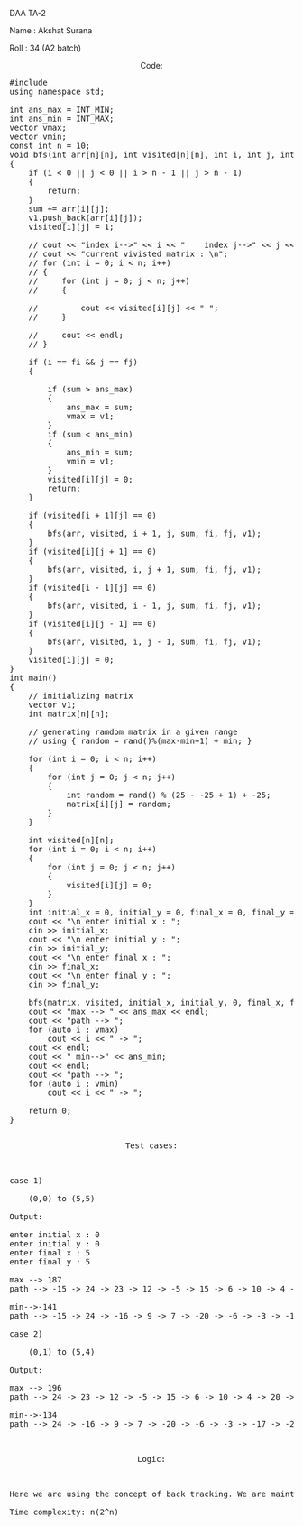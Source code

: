 DAA TA-2


Name : Akshat Surana


Roll : 34 (A2 batch)

<p align="center">Code:</p>

<pre>
#include <bits/stdc++.h>
using namespace std;

int ans_max = INT_MIN;
int ans_min = INT_MAX;
vector<int> vmax;
vector<int> vmin;
const int n = 10;
void bfs(int arr[n][n], int visited[n][n], int i, int j, int sum, int fi, int fj, vector<int> v1)
{
    if (i < 0 || j < 0 || i > n - 1 || j > n - 1)
    {
        return;
    }
    sum += arr[i][j];
    v1.push_back(arr[i][j]);
    visited[i][j] = 1;

    // cout << "index i-->" << i << "    index j-->" << j << endl;
    // cout << "current vivisted matrix : \n";
    // for (int i = 0; i < n; i++)
    // {
    //     for (int j = 0; j < n; j++)
    //     {

    //         cout << visited[i][j] << " ";
    //     }

    //     cout << endl;
    // }

    if (i == fi && j == fj)
    {

        if (sum > ans_max)
        {
            ans_max = sum;
            vmax = v1;
        }
        if (sum < ans_min)
        {
            ans_min = sum;
            vmin = v1;
        }
        visited[i][j] = 0;
        return;
    }

    if (visited[i + 1][j] == 0)
    {
        bfs(arr, visited, i + 1, j, sum, fi, fj, v1);
    }
    if (visited[i][j + 1] == 0)
    {
        bfs(arr, visited, i, j + 1, sum, fi, fj, v1);
    }
    if (visited[i - 1][j] == 0)
    {
        bfs(arr, visited, i - 1, j, sum, fi, fj, v1);
    }
    if (visited[i][j - 1] == 0)
    {
        bfs(arr, visited, i, j - 1, sum, fi, fj, v1);
    }
    visited[i][j] = 0;
}
int main()
{
    // initializing matrix
    vector<int> v1;
    int matrix[n][n];

    // generating ramdom matrix in a given range
    // using { random = rand()%(max-min+1) + min; }

    for (int i = 0; i < n; i++)
    {
        for (int j = 0; j < n; j++)
        {
            int random = rand() % (25 - -25 + 1) + -25;
            matrix[i][j] = random;
        }
    }

    int visited[n][n];
    for (int i = 0; i < n; i++)
    {
        for (int j = 0; j < n; j++)
        {
            visited[i][j] = 0;
        }
    }
    int initial_x = 0, initial_y = 0, final_x = 0, final_y = 0;
    cout << "\n enter initial x : ";
    cin >> initial_x;
    cout << "\n enter initial y : ";
    cin >> initial_y;
    cout << "\n enter final x : ";
    cin >> final_x;
    cout << "\n enter final y : ";
    cin >> final_y;

    bfs(matrix, visited, initial_x, initial_y, 0, final_x, final_y, v1);
    cout << "max --> " << ans_max << endl;
    cout << "path --> ";
    for (auto i : vmax)
        cout << i << " -> ";
    cout << endl;
    cout << " min-->" << ans_min;
    cout << endl;
    cout << "path --> ";
    for (auto i : vmin)
        cout << i << " -> ";

    return 0;
}

<p align="center">Test cases:</p>

case 1)

    (0,0) to (5,5)
    
Output:

enter initial x : 0 
enter initial y : 0
enter final x : 5
enter final y : 5

max --> 187
path --> -15 -> 24 -> 23 -> 12 -> -5 -> 15 -> 6 -> 10 -> 4 -> 20 -> -6 -> 9 -> 7 -> 12 -> 6 -> 5 -> 20 -> 11 -> 14 -> 3 -> 6 -> -2 -> 8

min-->-141
path --> -15 -> 24 -> -16 -> 9 -> 7 -> -20 -> -6 -> -3 -> -17 -> -21 -> -17 -> -20 -> -11 -> -8 -> -10 -> 2 -> -25 -> -2 -> 8

case 2)

    (0,1) to (5,4)

Output:

max --> 196
path --> 24 -> 23 -> 12 -> -5 -> 15 -> 6 -> 10 -> 4 -> 20 -> -6 -> 9 -> 7 -> 12 -> 6 -> 5 -> 20 -> 11 -> 14 -> 3 -> 8 -> -2

min-->-134
path --> 24 -> -16 -> 9 -> 7 -> -20 -> -6 -> -3 -> -17 -> -21 -> -17 -> -20 -> -11 -> -8 -> -10 -> 2 -> -25 -> -2


<p align="center">Logic:</p>

Here we are using the concept of back tracking. We are maintaining a visited array in which all the elements of the array are initially initialized to zero and after visiting a vertex in the original matrix we set the value of same position in the visited array to one. More two vectors are being maintained namely “vmax “and “vmin”, these two are globally initialized and are saving the vertex which is visited and is contributing in the path. To check which vertex is contributing in the path and which is not, there are several if conditions. The bfs function is repeatedly calling itself. Here it first takes the initial position and checks whether it is a valid position or not and if it is a valid position, it adds its value in sum which was initially initialized to 0. After that it checks whether the vertices adjacent to this vertex are visited or not and if not visited, it ads it to sum and checks whether it is greater (for max sum case) and smaller for (min sum case) and if the respective conditions are satisfied then it updates the sum and ads the vertex in “vmax” and “vmin” array respectively.

Time complexity: n(2^n)
</pre>


